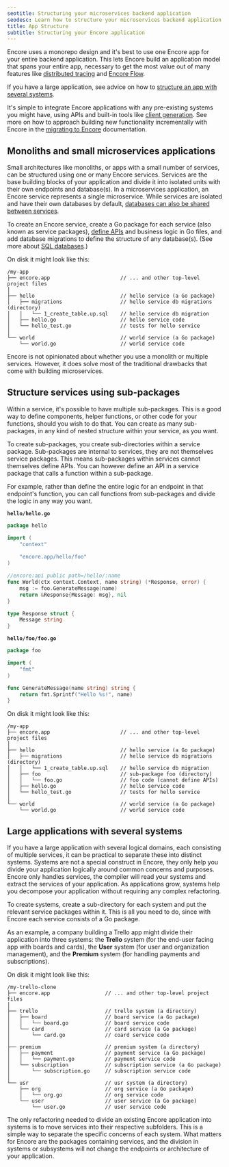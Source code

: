 ```yaml
---
seotitle: Structuring your microservices backend application
seodesc: Learn how to structure your microservices backend application. See recommended app structures for monoliths, small microservices backends, and large scale microservices applications.
title: App Structure
subtitle: Structuring your Encore application
---
```


Encore uses a monorepo design and it's best to use one Encore app for your entire backend application.
This lets Encore build an application model that spans your entire app, necessary to get the most value out of many
features like [distributed tracing](/docs/observability/tracing) and [Encore Flow](/docs/develop/encore-flow).

If you have a large application, see advice on how to [structure an app with several systems](/docs/develop/app-structure#large-applications-with-several-systems). 

It's simple to integrate Encore applications with any pre-existing systems you might have, using APIs and built-in tools like [client generation](/docs/develop/client-generation). See more on how to approach building new functionality incrementally with Encore in the [migrating to Encore](/docs/how-to/migrate-to-encore) documentation.

## Monoliths and small microservices applications

Small architectures like monoliths, or apps with a small number of services, can be structured using one or many Encore
services. Services are the base building blocks of your application and divide it into isolated units
with their own endpoints and database(s). In a microservices application, an Encore service represents a
single microservice. While services are isolated and have their own databases by default,
[databases can also be shared between services](/docs/how-to/share-db-between-services).

To create an Encore service, create a Go package for each service (also known as service packages),
[define APIs](/docs/develop/services-and-apis) and business logic in Go files, and add database migrations to define the
structure of any database(s). (See more about [SQL databases](/docs/develop/databases).)

On disk it might look like this:

```
/my-app
├── encore.app                       // ... and other top-level project files
│
├── hello                            // hello service (a Go package)
│   ├── migrations                   // hello service db migrations (directory)
│   │   └── 1_create_table.up.sql    // hello service db migration
│   ├── hello.go                     // hello service code
│   └── hello_test.go                // tests for hello service
│
└── world                            // world service (a Go package)
    └── world.go                     // world service code
```

Encore is not opinionated about whether you use a monolith or multiple services. However, it does solve most of the
traditional drawbacks that come with building microservices.

## Structure services using sub-packages

Within a service, it's possible to have multiple sub-packages. This is a good way to define components, helper
functions, or other code for your functions, should you wish to do that. You can create as many sub-packages, in any kind of nested structure within your service, as you want.

To create sub-packages, you create sub-directories within a service package. Sub-packages are internal to services,
they are not themselves service packages. This means sub-packages within services cannot
themselves define APIs.
You can however define an API in a service package that calls a function within a sub-package.

For example, rather than define the entire logic for an endpoint in that endpoint's function, you can call functions
from sub-packages and divide the logic in any way you want.

**`hello/hello.go`**

```go
package hello

import (
	"context"
	
	"encore.app/hello/foo"
)

//encore:api public path=/hello/:name
func World(ctx context.Context, name string) (*Response, error) {
	msg := foo.GenerateMessage(name)
	return &Response{Message: msg}, nil
}

type Response struct {
    Message string
}
```

**`hello/foo/foo.go`**

```go
package foo

import (
	"fmt"
)

func GenerateMessage(name string) string {
	return fmt.Sprintf("Hello %s!", name)
}

```

On disk it might look like this:

```
/my-app
├── encore.app                       // ... and other top-level project files
│
├── hello                            // hello service (a Go package)
│   ├── migrations                   // hello service db migrations (directory)
│   │   └── 1_create_table.up.sql    // hello service db migration
│   ├── foo                          // sub-package foo (directory)
│   │   └── foo.go                   // foo code (cannot define APIs)
│   ├── hello.go                     // hello service code
│   └── hello_test.go                // tests for hello service
│
└── world                            // world service (a Go package)
    └── world.go                     // world service code
```

## Large applications with several systems

If you have a large application with several logical domains, each consisting of multiple services, it can be practical
to separate these into distinct systems. Systems are not a special construct in Encore, they only help you divide your
application logically around common concerns and purposes. Encore only handles services, the compiler will read your
systems and extract the services of your application. As applications grow, systems help you decompose your application
without requiring any complex refactoring.

To create systems, create a sub-directory for each system and put the relevant service packages within it.
This is all you need to do, since with Encore each service consists of a Go package.

As an example, a company building a Trello app might divide their application into three systems: the **Trello** system
(for the end-user facing app with boards and cards), the **User** system (for user and organization management), and
the **Premium** system (for handling payments and subscriptions).

On disk it might look like this:

```
/my-trello-clone
├── encore.app                  // ... and other top-level project files
│
├── trello                      // trello system (a directory)
│   ├── board                   // board service (a Go package)
│   │   └── board.go            // board service code
│   └── card                    // card service (a Go package)
│       └── card.go             // coard service code
│
├── premium                     // premium system (a directory)
│   ├── payment                 // payment service (a Go package)
│   │   └── payment.go          // payment service code
│   └── subscription            // subscription service (a Go package)
│       └── subscription.go     // subscription service code
│
└── usr                         // usr system (a directory)
    ├── org                     // org service (a Go package)
    │   └── org.go              // org service code
    └── user                    // user service (a Go package)
        └── user.go             // user service code
```

The only refactoring needed to divide an existing Encore application into systems is to move services into their respective
subfolders. This is a simple way to separate the specific concerns of each system. What
matters for Encore are the packages containing services, and the division in systems or subsystems will not change the endpoints or
architecture of your application.

